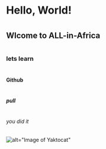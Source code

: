# <h1>Hello, World!</h1>
# <h2>Wlcome to ALL-in-Africa</h3>
# <h3>lets learn</h3>
# <h4>Github</h4>
# <h5>pull</h5>
# <h6>you did it </h6>

![alt="Image of Yaktocat"](https://octodex.github.com/images/yaktocat.png)
